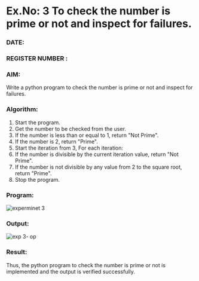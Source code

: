 # Ex.No: 3 To check the number is prime or not and inspect for failures.
 
### DATE:                                                                            
### REGISTER NUMBER : 
### AIM: 
Write a python program to check the number is prime or not and inspect for failures.
 
### Algorithm:
1. Start the program.
2. Get the number to be checked from the user.
3. If the number is less than or equal to 1, return "Not Prime".
4. If the number is 2, return "Prime".
5. Start the iteration from 3, For each iteration:
6. If the number is divisible by the current iteration value, return "Not Prime".
7. If the number is not divisible by any value from 2 to the square root, return "Prime".
8. Stop the program.

### Program:

![experminet 3](https://github.com/user-attachments/assets/70863068-8723-41ae-9810-79fc1e1d1200)












### Output:

![exp 3- op](https://github.com/user-attachments/assets/3b7a1955-44e2-4379-a387-da232a8b0622)





### Result:
Thus, the python program to check the number is prime or not is implemented and the output is verified successfully.
